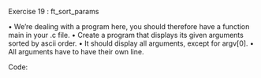 Exercise 19 : ft_sort_params

• We’re dealing with a program here, you should therefore have a function main in
your .c file.
• Create a program that displays its given arguments sorted by ascii order.
• It should display all arguments, except for argv[0].
• All arguments have to have their own line.

Code:
